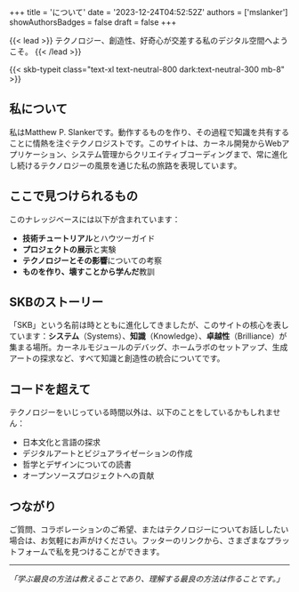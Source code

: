 +++
title = 'について'
date = '2023-12-24T04:52:52Z'
authors = ['mslanker']
showAuthorsBadges = false
draft = false
+++

{{< lead >}}
テクノロジー、創造性、好奇心が交差する私のデジタル空間へようこそ。
{{< /lead >}}

{{< skb-typeit class="text-xl text-neutral-800 dark:text-neutral-300 mb-8" >}}

## 私について

私はMatthew P. Slankerです。動作するものを作り、その過程で知識を共有することに情熱を注ぐテクノロジストです。このサイトは、カーネル開発からWebアプリケーション、システム管理からクリエイティブコーディングまで、常に進化し続けるテクノロジーの風景を通じた私の旅路を表現しています。

## ここで見つけられるもの

このナレッジベースには以下が含まれています：

- **技術チュートリアル**とハウツーガイド
- **プロジェクトの展示**と実験
- **テクノロジーとその影響**についての考察
- **ものを作り、壊すことから学んだ**教訓

## SKBのストーリー

「SKB」という名前は時とともに進化してきましたが、このサイトの核心を表しています：**システム**（Systems）、**知識**（Knowledge）、**卓越性**（Brilliance）が集まる場所。カーネルモジュールのデバッグ、ホームラボのセットアップ、生成アートの探求など、すべて知識と創造性の統合についてです。

## コードを超えて

テクノロジーをいじっている時間以外は、以下のことをしているかもしれません：
- 日本文化と言語の探求
- デジタルアートとビジュアライゼーションの作成
- 哲学とデザインについての読書
- オープンソースプロジェクトへの貢献

## つながり

ご質問、コラボレーションのご希望、またはテクノロジーについてお話ししたい場合は、お気軽にお声がけください。フッターのリンクから、さまざまなプラットフォームで私を見つけることができます。

---

*「学ぶ最良の方法は教えることであり、理解する最良の方法は作ることです。」*
